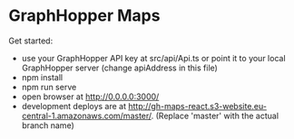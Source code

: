 # GraphHopper Maps

Get started:

 * use your GraphHopper API key at src/api/Api.ts
   or point it to your local GraphHopper server (change apiAddress in this file)
 * npm install
 * npm run serve
 * open browser at http://0.0.0.0:3000/
 * development deploys are at http://gh-maps-react.s3-website.eu-central-1.amazonaws.com/master/. (Replace 'master' with the actual branch name)
